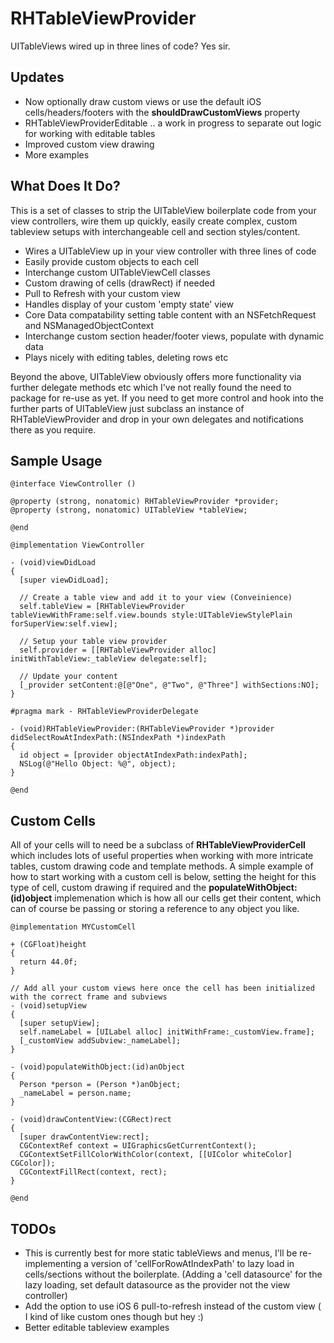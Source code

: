 RHTableViewProvider
===================

UITableViews wired up in three lines of code? Yes sir.

## Updates

* Now optionally draw custom views or use the default iOS cells/headers/footers with the __shouldDrawCustomViews__ property
* RHTableViewProviderEditable .. a work in progress to separate out logic for working with editable tables
* Improved custom view drawing
* More examples

## What Does It Do?

This is a set of classes to strip the UITableView boilerplate code from your view controllers, wire them up quickly, easily create complex, custom tableview setups with interchangeable cell and section styles/content.

* Wires a UITableView up in your view controller with three lines of code
* Easily provide custom objects to each cell
* Interchange custom UITableViewCell classes
* Custom drawing of cells (drawRect) if needed
* Pull to Refresh with your custom view
* Handles display of your custom 'empty state' view
* Core Data compatability setting table content with an NSFetchRequest and NSManagedObjectContext
* Interchange custom section header/footer views, populate with dynamic data
* Plays nicely with editing tables, deleting rows etc

Beyond the above, UITableView obviously offers more functionality via further delegate methods etc which I've not really found the need to package for re-use as yet. If you need to get more control and hook into the further parts of UITableView just subclass an instance of RHTableViewProvider and drop in your own delegates and notifications there as you require.


## Sample Usage

    @interface ViewController ()

    @property (strong, nonatomic) RHTableViewProvider *provider;
    @property (strong, nonatomic) UITableView *tableView;

    @end

    @implementation ViewController

    - (void)viewDidLoad
    {
      [super viewDidLoad];
      
      // Create a table view and add it to your view (Conveinience)
      self.tableView = [RHTableViewProvider tableViewWithFrame:self.view.bounds style:UITableViewStylePlain forSuperView:self.view];
      
      // Setup your table view provider
      self.provider = [[RHTableViewProvider alloc] initWithTableView:_tableView delegate:self];
      
      // Update your content
      [_provider setContent:@[@"One", @"Two", @"Three"] withSections:NO];
    }

    #pragma mark - RHTableViewProviderDelegate

    - (void)RHTableViewProvider:(RHTableViewProvider *)provider didSelectRowAtIndexPath:(NSIndexPath *)indexPath
    {
      id object = [provider objectAtIndexPath:indexPath];
      NSLog(@"Hello Object: %@", object);
    }

    @end

## Custom Cells

All of your cells will to need be a subclass of __RHTableViewProviderCell__ which includes lots of useful properties when working with more intricate tables, custom drawing code and template methods. A simple example of how to start working with a custom cell is below, setting the height for this type of cell, custom drawing if required and the __populateWithObject:(id)object__ implemenation which is how all our cells get their content, which can of course be passing or storing a reference to any object you like. 

    @implementation MYCustomCell

    + (CGFloat)height
    {
      return 44.0f;
    }

    // Add all your custom views here once the cell has been initialized with the correct frame and subviews
    - (void)setupView
    {
      [super setupView];
      self.nameLabel = [UILabel alloc] initWithFrame:_customView.frame];
      [_customView addSubview:_nameLabel];
    }

    - (void)populateWithObject:(id)anObject
    {
      Person *person = (Person *)anObject;
      _nameLabel = person.name;
    }

    - (void)drawContentView:(CGRect)rect
    {
      [super drawContentView:rect];
      CGContextRef context = UIGraphicsGetCurrentContext();
      CGContextSetFillColorWithColor(context, [[UIColor whiteColor] CGColor]);
      CGContextFillRect(context, rect);
    }

    @end

## TODOs

* This is currently best for more static tableViews and menus, I'll be re-implementing a version of 'cellForRowAtIndexPath' to lazy load in cells/sections without the boilerplate. (Adding a 'cell datasource' for the lazy loading, set default datasource as the provider not the view controller)
* Add the option to use iOS 6 pull-to-refresh instead of the custom view ( I kind of like custom ones though but hey :)
* Better editable tableview examples
